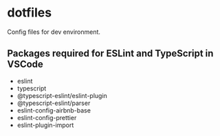 # dotfiles

Config files for dev environment.

## Packages required for ESLint and TypeScript in VSCode

- eslint
- typescript
- @typescript-eslint/eslint-plugin
- @typescript-eslint/parser
- eslint-config-airbnb-base
- eslint-config-prettier
- eslint-plugin-import
